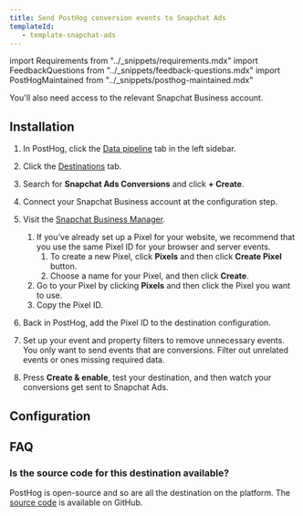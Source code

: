 ```yaml
---
title: Send PostHog conversion events to Snapchat Ads
templateId: 
   - template-snapchat-ads
---
```


import Requirements from "../_snippets/requirements.mdx"
import FeedbackQuestions from "../_snippets/feedback-questions.mdx"
import PostHogMaintained from "../_snippets/posthog-maintained.mdx"

<Requirements />

You'll also need access to the relevant Snapchat Business account.

## Installation

1. In PostHog, click the [Data pipeline](https://us.posthog.com/pipeline/overview) tab in the left sidebar.

2. Click the [Destinations](https://us.posthog.com/pipeline/destinations?search=) tab.

3. Search for **Snapchat Ads Conversions** and click **+ Create**.

4. Connect your Snapchat Business account at the configuration step.

5. Visit the [Snapchat Business Manager](https://business.snapchat.com/).
   1. If you’ve already set up a Pixel for your website, we recommend that you use the same Pixel ID for your browser and server events.
      1. To create a new Pixel, click **Pixels** and then click **Create Pixel** button.
      2. Choose a name for your Pixel, and then click **Create**.
   2. Go to your Pixel by clicking **Pixels** and then click the Pixel you want to use.
   3. Copy the Pixel ID.

6. Back in PostHog, add the Pixel ID to the destination configuration.

7. Set up your event and property filters to remove unnecessary events. You only want to send events that are conversions. Filter out unrelated events or ones missing required data.

8. Press **Create & enable**, test your destination, and then watch your conversions get sent to Snapchat Ads.

<HideOnCDPIndex>

## Configuration

<TemplateParameters />

## FAQ

### Is the source code for this destination available?

PostHog is open-source and so are all the destination on the platform. The [source code](https://github.com/PostHog/posthog/blob/master/posthog/cdp/templates/snapchat_ads/template_snapchat_ads.py) is available on GitHub.

<PostHogMaintained />

<FeedbackQuestions />

</HideOnCDPIndex>
